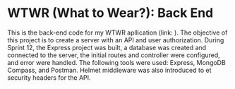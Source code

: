 # WTWR (What to Wear?): Back End

This is the back-end code for my WTWR apllication (link: ). The objective of this project is to create a server with an API and user authorization. During Sprint 12, the Express project was built, a database was created and connected to the server, the initial routes and controller were configured, and error were handled. The following tools were used: Express, MongoDB Compass, and Postman. Helmet middleware was also introduced to et security headers for the API.
